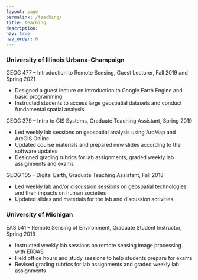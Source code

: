```yaml
---
layout: page
permalink: /teaching/
title: teaching
description: 
nav: true
nav_order: 6
---
```


### University of Illinois Urbana-Champaign

GEOG 477 – Introduction to Remote Sensing, Guest Lecturer, Fall 2019 and Spring 2021
- Designed a guest lecture on introduction to Google Earth Engine and basic programming
- Instructed students to access large geospatial datasets and conduct fundamental spatial analysis

GEOG 379 – Intro to GIS Systems, Graduate Teaching Assistant, Spring 2019

- Led weekly lab sessions on geospatial analysis using ArcMap and ArcGIS Online
- Updated course materials and prepared new slides according to the software updates
- Designed grading rubrics for lab assignments, graded weekly lab assignments and exams

GEOG 105 – Digital Earth, Graduate Teaching Assistant, Fall 2018
- Led weekly lab and/or discussion sessions on geospatial technologies and their impacts on human societies
- Updated slides and materials for the lab and discussion activities

### University of Michigan

EAS 541 – Remote Sensing of Environment, Graduate Student Instructor, Spring 2018
- Instructed weekly lab sessions on remote sensing image processing with ERDAS
- Held office hours and study sessions to help students prepare for exams
- Revised grading rubrics for lab assignments and graded weekly lab assignments
